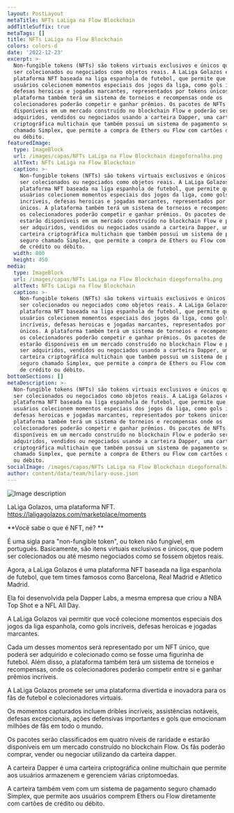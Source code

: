 ```yaml
---
layout: PostLayout
metaTitle: NFTs LaLiga na Flow Blockchain
addTitleSuffix: true
metaTags: []
title: NFTs LaLiga na Flow Blockchain
colors: colors-d
date: '2022-12-23'
excerpt: >-
  Non-fungible tokens (NFTs) são tokens virtuais exclusivos e únicos que podem
  ser colecionados ou negociados como objetos reais. A LaLiga Golazos é uma
  plataforma NFT baseada na liga espanhola de futebol, que permite que os
  usuários colecionem momentos especiais dos jogos da liga, como gols incríveis,
  defesas heroicas e jogadas marcantes, representados por tokens únicos. A
  plataforma também terá um sistema de torneios e recompensas onde os
  colecionadores poderão competir e ganhar prêmios. Os pacotes de NFTs estarão
  disponíveis em um mercado construído no blockchain Flow e poderão ser
  adquiridos, vendidos ou negociados usando a carteira Dapper, uma carteira
  criptográfica multichain que também possui um sistema de pagamento seguro
  chamado Simplex, que permite a compra de Ethers ou Flow com cartões de crédito
  ou débito.
featuredImage:
  type: ImageBlock
  url: /images/capas/NFTs LaLiga na Flow Blockchain diegofornalha.png
  altText: NFTs LaLiga na Flow Blockchain
  caption: >-
    Non-fungible tokens (NFTs) são tokens virtuais exclusivos e únicos que podem
    ser colecionados ou negociados como objetos reais. A LaLiga Golazos é uma
    plataforma NFT baseada na liga espanhola de futebol, que permite que os
    usuários colecionem momentos especiais dos jogos da liga, como gols
    incríveis, defesas heroicas e jogadas marcantes, representados por tokens
    únicos. A plataforma também terá um sistema de torneios e recompensas onde
    os colecionadores poderão competir e ganhar prêmios. Os pacotes de NFTs
    estarão disponíveis em um mercado construído no blockchain Flow e poderão
    ser adquiridos, vendidos ou negociados usando a carteira Dapper, uma
    carteira criptográfica multichain que também possui um sistema de pagamento
    seguro chamado Simplex, que permite a compra de Ethers ou Flow com cartões
    de crédito ou débito.
  width: 800
  height: 450
media:
  type: ImageBlock
  url: /images/capas/NFTs LaLiga na Flow Blockchain diegofornalha.png
  altText: NFTs LaLiga na Flow Blockchain
  caption: >-
    Non-fungible tokens (NFTs) são tokens virtuais exclusivos e únicos que podem
    ser colecionados ou negociados como objetos reais. A LaLiga Golazos é uma
    plataforma NFT baseada na liga espanhola de futebol, que permite que os
    usuários colecionem momentos especiais dos jogos da liga, como gols
    incríveis, defesas heroicas e jogadas marcantes, representados por tokens
    únicos. A plataforma também terá um sistema de torneios e recompensas onde
    os colecionadores poderão competir e ganhar prêmios. Os pacotes de NFTs
    estarão disponíveis em um mercado construído no blockchain Flow e poderão
    ser adquiridos, vendidos ou negociados usando a carteira Dapper, uma
    carteira criptográfica multichain que também possui um sistema de pagamento
    seguro chamado Simplex, que permite a compra de Ethers ou Flow com cartões
    de crédito ou débito.
bottomSections: []
metaDescription: >-
  Non-fungible tokens (NFTs) são tokens virtuais exclusivos e únicos que podem
  ser colecionados ou negociados como objetos reais. A LaLiga Golazos é uma
  plataforma NFT baseada na liga espanhola de futebol, que permite que os
  usuários colecionem momentos especiais dos jogos da liga, como gols incríveis,
  defesas heroicas e jogadas marcantes, representados por tokens únicos. A
  plataforma também terá um sistema de torneios e recompensas onde os
  colecionadores poderão competir e ganhar prêmios. Os pacotes de NFTs estarão
  disponíveis em um mercado construído no blockchain Flow e poderão ser
  adquiridos, vendidos ou negociados usando a carteira Dapper, uma carteira
  criptográfica multichain que também possui um sistema de pagamento seguro
  chamado Simplex, que permite a compra de Ethers ou Flow com cartões de crédito
  ou débito.
socialImage: /images/capas/NFTs LaLiga na Flow Blockchain diegofornalha.png
author: content/data/team/hilary-ouse.json
---
```


![Image description](https://web3dev-forem-production.s3.amazonaws.com/uploads/articles/c972sd1ibyjxlw2rh0sg.jpg)

LaLiga Golazos, uma plataforma NFT. 
https://laligagolazos.com/marketplace/moments

**Você sabe o que é NFT, né? **

É uma sigla para "non-fungible token", ou token não fungível, em português. Basicamente, são itens virtuais exclusivos e únicos, que podem ser colecionados ou até mesmo negociados como se fossem objetos reais.

Agora, a LaLiga Golazos é uma plataforma NFT baseada na liga espanhola de futebol, que tem times famosos como Barcelona, Real Madrid e Atletico Madrid. 

Ela foi desenvolvida pela Dapper Labs, a mesma empresa que criou a NBA Top Shot e a NFL All Day.

A LaLiga Golazos vai permitir que você colecione momentos especiais dos jogos da liga espanhola, como gols incríveis, defesas heroicas e jogadas marcantes. 

Cada um desses momentos será representado por um NFT único, que poderá ser adquirido e colecionado como se fosse uma figurinha de futebol. Além disso, a plataforma também terá um sistema de torneios e recompensas, onde os colecionadores poderão competir entre si e ganhar prêmios incríveis.

A LaLiga Golazos promete ser uma plataforma divertida e inovadora para os fãs de futebol e colecionadores virtuais.

Os momentos capturados incluem dribles incríveis, assistências notáveis, defesas excepcionais, ações defensivas importantes e gols que emocionam milhões de fãs em todo o mundo. 

Os pacotes serão classificados em quatro níveis de raridade e estarão disponíveis em um mercado construído no blockchain Flow. Os fãs poderão comprar, vender ou negociar utilizando da carteira dapper.

A carteira Dapper é uma carteira criptográfica online multichain que permite aos usuários armazenem e gerenciem várias criptomoedas. 

A carteira também vem com um sistema de pagamento seguro chamado Simplex, que permite aos usuários comprem Ethers ou Flow diretamente com cartões de crédito ou débito.




